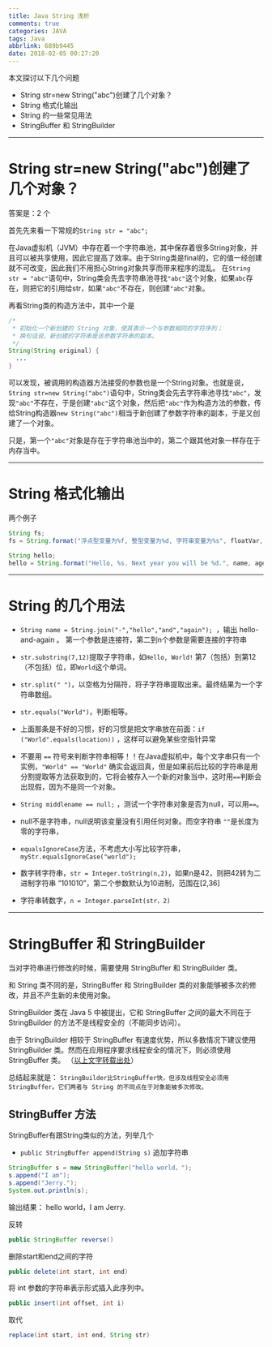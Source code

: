 ```yaml
---
title: Java String 浅析
comments: true
categories: JAVA
tags: Java
abbrlink: 689b9445
date: 2018-02-05 00:27:20
---
```


本文探讨以下几个问题
* String str=new String("abc")创建了几个对象？
* String 格式化输出
* String 的一些常见用法
* StringBuffer 和 StringBuilder


---

# String str=new String("abc")创建了几个对象？

答案是：2 个

首先先来看一下常规的`String str = "abc";`

在Java虚拟机（JVM）中存在着一个字符串池，其中保存着很多String对象，并且可以被共享使用，因此它提高了效率。由于String类是final的，它的值一经创建就不可改变，因此我们不用担心String对象共享而带来程序的混乱。 在`String str = "abc"`语句中，String类会先去字符串池寻找`"abc"`这个对象，如果`abc`存在，则把它的引用给str，如果`"abc"`不存在，则创建`"abc"`对象。


再看String类的构造方法中，其中一个是

```java
/*
 * 初始化一个新创建的 String 对象，使其表示一个与参数相同的字符序列；
 * 换句话说，新创建的字符串是该参数字符串的副本。
 */
String(String original) {
  ...
}
```

可以发现，被调用的构造器方法接受的参数也是一个String对象。也就是说，`String str=new String("abc")`语句中，String类会先去字符串池寻找`"abc"`，发现`"abc"`不存在，于是创建`"abc"`这个对象，然后把`"abc"`作为构造方法的参数，传给String构造器`new String("abc")`相当于新创建了参数字符串的副本，于是又创建了一个对象。

只是，第一个`"abc"`对象是存在于字符串池当中的，第二个跟其他对象一样存在于内存当中。

<!-- more -->

---

# String 格式化输出

两个例子

```java
String fs;
fs = String.format("浮点型变量为%f, 整型变量为%d, 字符串变量为%s", floatVar, intVar, stringVar);

String hello;
hello = String.format("Hello, %s. Next year you will be %d.", name, age);
```

---

# String 的几个用法

* `String name = String.join("-","hello","and","again"); `，输出 hello-and-again 。 第一个参数是连接符，第二到n个参数是需要连接的字符串

* `str.substring(7,12)`提取子字符串，如`Hello, World!` 第7（包括）到第12（不包括）位，即`World`这个单词。

* `str.split(" ")`，以空格为分隔符，将子字符串提取出来。最终结果为一个字符串数组。

* `str.equals("World")`，判断相等。

* 上面那条是不好的习惯，好的习惯是把文字串放在前面：`if ("World".equals(location))` ，这样可以避免某些空指针异常

* 不要用 `==` 符号来判断字符串相等！！在Java虚拟机中，每个文字串只有一个实例，`"World" == "World"` 确实会返回真，但是如果前后比较的字符串是用分割提取等方法获取到的，它将会被存入一个新的对象当中，这时用`==`判断会出现假，因为不是同一个对象。

* `String middlename == null;` ，测试一个字符串对象是否为null，可以用`==`。

* null不是字符串，null说明该变量没有引用任何对象。而空字符串 `""`是长度为零的字符串，

* `equalsIgnoreCase`方法，不考虑大小写比较字符串，`myStr.equalsIgnoreCase("world");`

* 数字转字符串，`str = Integer.toString(n,2)`，如果n是42，则把42转为二进制字符串 “101010”，第二个参数默认为10进制，范围在[2,36]

* 字符串转数字，`n = Integer.parseInt(str，2)`

---

# StringBuffer 和 StringBuilder

当对字符串进行修改的时候，需要使用 StringBuffer 和 StringBuilder 类。

和 String 类不同的是，StringBuffer 和 StringBuilder 类的对象能够被多次的修改，并且不产生新的未使用对象。

StringBuilder 类在 Java 5 中被提出，它和 StringBuffer 之间的最大不同在于 StringBuilder 的方法不是线程安全的（不能同步访问）。

由于 StringBuilder 相较于 StringBuffer 有速度优势，所以多数情况下建议使用 StringBuilder 类。然而在应用程序要求线程安全的情况下，则必须使用 StringBuffer 类。 （[以上文字转载出处](http://www.runoob.com/java/java-stringbuffer.html)）

总结起来就是： `StringBuilder比StringBuffer快，但涉及线程安全必须用StringBuffer。它们两者与 String 的不同点在于对象能被多次修改。`

## StringBuffer 方法

StringBuffer有跟String类似的方法，列举几个

* `public StringBuffer append(String s)` 追加字符串

```java
StringBuffer s = new StringBuffer("hello world，");
s.append("I am");
s.append("Jerry.");
System.out.println(s);
```

输出结果： hello world，I am Jerry.

反转
```java
public StringBuffer reverse()
```

删除start和end之间的字符
```java
public delete(int start, int end)
```

将 int 参数的字符串表示形式插入此序列中。
```java
public insert(int offset, int i)
```

取代
```java
replace(int start, int end, String str)
```
